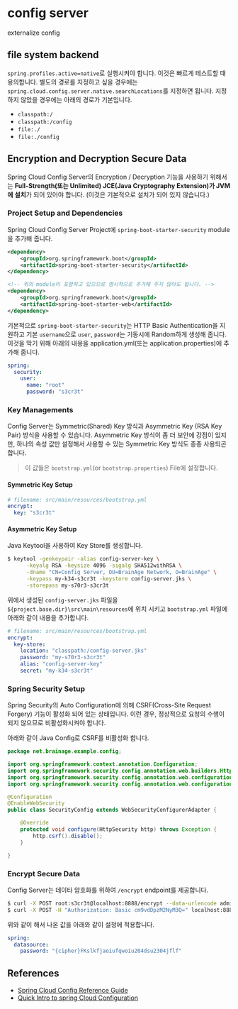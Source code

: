 # config server

externalize config

## file system backend

`spring.profiles.active=native`로 실행시켜야 합니다. 이것은 빠르게 테스트할 때 용의합니다. 별도의 경로를 지정하고 싶을 경우에는 `spring.cloud.config.server.native.searchLocations`를 지정하면 됩니다.
지정하지 않았을 경우에는 아래의 경로가 기본입니다.

* `classpath:/`
* `classpath:/config`
* `file:./`
* `file:./config`

## Encryption and Decryption Secure Data

Spring Cloud Config Server의 Encryption / Decryption 기능을 사용하기 위해서는 **Full-Strength(또는 Unlimited) JCE(Java Cryptography Extension)가 JVM에 설치**가 되어 있어야 합니다. (이것은 기본적으로 설치가 되어 있지 않습니다.)

### Project Setup and Dependencies

Spring Cloud Config Server Project에 `spring-boot-starter-security` module을 추가해 줍니다.

```xml
<dependency>
    <groupId>org.springframework.boot</groupId>
    <artifactId>spring-boot-starter-security</artifactId>
</dependency>

<!-- 위의 module이 포함하고 있으므로 명시적으로 추가해 주지 않아도 됩니다. -->
<dependency>
    <groupId>org.springframework.boot</groupId>
    <artifactId>spring-boot-starter-web</artifactId>
</dependency>
```

기본적으로 `spring-boot-starter-security`는 HTTP Basic Authentication을 지원하고 기본 `username`으로 `user`, `password`는 기동시에 Random하게 생성해 줍니다. 이것을 막기 위해 아래의 내용을 application.yml(또는 application.properties)에 추가해 줍니다.

```yaml
spring:
  security:
    user:
      name: "root"
      password: "s3cr3t"
```

### Key Managements

Config Server는 Symmetric(Shared) Key 방식과 Asymmetric Key (RSA Key Pair) 방식을 사용할 수 있습니다. Asymmetric Key 방식이 좀 더 보안에 강점이 있지만, 하나의 속성 값만 설정해서 사용할 수 있는 Symmetric Key 방식도 종종 사용되곤 합니다.

> 이 값들은 `bootstrap.yml`(or `bootstrap.properties`) File에 설정합니다.

#### Symmetric Key Setup

```yaml
# filename: src/main/resources/bootstrap.yml
encrypt:
  key: "s3cr3t"
```

#### Asymmetric Key Setup

Java Keytool을 사용하여 Key Store를 생성합니다.

```bash
$ keytool -genkeypair -alias config-server-key \
      -keyalg RSA -keysize 4096 -sigalg SHA512withRSA \
      -dname "CN=Config Server, OU=BrainAge Network, O=BrainAge" \
      -keypass my-k34-s3cr3t -keystore config-server.jks \
      -storepass my-s70r3-s3cr3t
```

위에서 생성된 `config-server.jks` 파일을 `${project.base.dir}\src\main\resources`에 위치 시키고 `bootstrap.yml` 파일에 아래와 같이 내용을 추가합니다.

```yaml
# filename: src/main/resources/bootstrap.yml
encrypt:
  key-store:
    location: "classpath:/config-server.jks"
    password: "my-s70r3-s3cr3t"
    alias: "config-server-key"
    secret: "my-k34-s3cr3t"
```

### Spring Security Setup

Spring Security의 Auto Configuration에 의해 CSRF(Cross-Site Request Forgery) 기능이 활성화 되어 있는 상태입니다. 이런 경우, 정상적으로 요청의 수행이 되지 않으므로 비활성화시켜야 합니다. 

아래와 같이 Java Config로 CSRF를 비활성화 합니다.

```java
package net.brainage.example.config;

import org.springframework.context.annotation.Configuration;
import org.springframework.security.config.annotation.web.builders.HttpSecurity;
import org.springframework.security.config.annotation.web.configuration.EnableWebSecurity;
import org.springframework.security.config.annotation.web.configuration.WebSecurityConfigurerAdapter;

@Configuration
@EnableWebSecurity
public class SecurityConfig extends WebSecurityConfigurerAdapter {

    @Override
    protected void configure(HttpSecurity http) throws Exception {
        http.csrf().disable();
    }

}

```

### Encrypt Secure Data

Config Server는 데이타 암호화를 위하여 `/encrypt` endpoint를 제공합니다.

```bash
$ curl -X POST root:s3cr3t@localhost:8888/encrypt --data-urlencode admin
$ curl -X POST -H "Authorization: Basic cm9vdDpzM2NyM3Q=" localhost:8888/encrypt --data admin
```
위와 같이 해서 나온 값을 아래와 같이 설정에 적용합니다.

```yaml
spring:
  datasource:
    password: "{cipher}FKslkfjaoiufqwoiu204dsu2304jflf"
```

## References

* [Spring Cloud Config Reference Guide](https://cloud.spring.io/spring-cloud-config/multi/multi_spring-cloud-config.html)
* [Quick Intro to spring Cloud Configuration](https://www.baeldung.com/spring-cloud-configuration)
